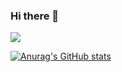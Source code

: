 ### Hi there 👋

<a href="mailto:dohyun682@gmail.com" target="_blank"><img src="https://img.shields.io/static/v1?label=Gmail&message=dohyun682@gmail.com&color=EA4335&style=for-the-badge&logo=gmail&logoColor=FFFFFF"/></a>


[![Anurag's GitHub stats](https://github-readme-stats.vercel.app/api?username=Dohyun-Ko)](https://github.com/anuraghazra/github-readme-stats)
